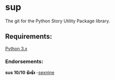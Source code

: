 # sup
The git for the Python Story Utility Package library. 

## Requirements:
[Python 3.x](https://www.python.org/downloads/)


### Endorsements:
**sus 10/10 👍👍** -[sexnine](https://github.com/sexnine)
